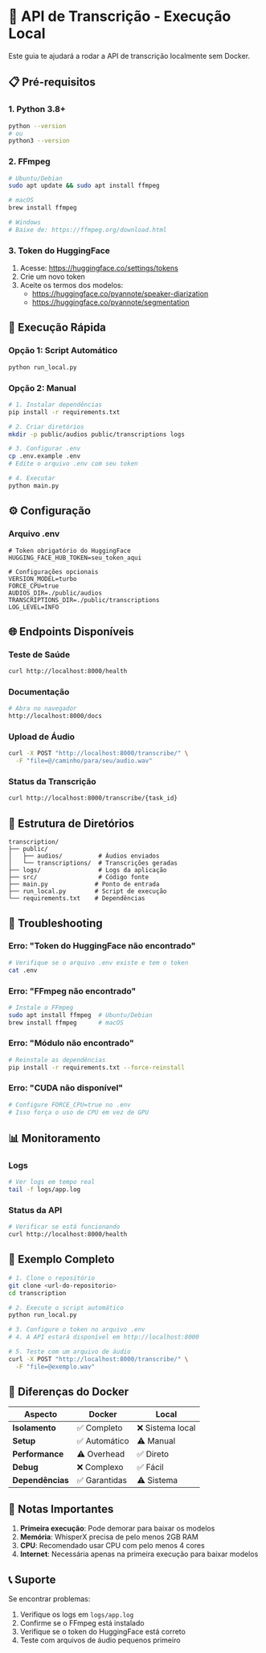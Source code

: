 # 🎵 API de Transcrição - Execução Local

Este guia te ajudará a rodar a API de transcrição localmente sem Docker.

## 📋 Pré-requisitos

### 1. Python 3.8+
```bash
python --version
# ou
python3 --version
```

### 2. FFmpeg
```bash
# Ubuntu/Debian
sudo apt update && sudo apt install ffmpeg

# macOS
brew install ffmpeg

# Windows
# Baixe de: https://ffmpeg.org/download.html
```

### 3. Token do HuggingFace
1. Acesse: https://huggingface.co/settings/tokens
2. Crie um novo token
3. Aceite os termos dos modelos:
   - https://huggingface.co/pyannote/speaker-diarization
   - https://huggingface.co/pyannote/segmentation

## 🚀 Execução Rápida

### Opção 1: Script Automático
```bash
python run_local.py
```

### Opção 2: Manual
```bash
# 1. Instalar dependências
pip install -r requirements.txt

# 2. Criar diretórios
mkdir -p public/audios public/transcriptions logs

# 3. Configurar .env
cp .env.example .env
# Edite o arquivo .env com seu token

# 4. Executar
python main.py
```

## ⚙️ Configuração

### Arquivo .env
```env
# Token obrigatório do HuggingFace
HUGGING_FACE_HUB_TOKEN=seu_token_aqui

# Configurações opcionais
VERSION_MODEL=turbo
FORCE_CPU=true
AUDIOS_DIR=./public/audios
TRANSCRIPTIONS_DIR=./public/transcriptions
LOG_LEVEL=INFO
```

## 🌐 Endpoints Disponíveis

### Teste de Saúde
```bash
curl http://localhost:8000/health
```

### Documentação
```bash
# Abra no navegador
http://localhost:8000/docs
```

### Upload de Áudio
```bash
curl -X POST "http://localhost:8000/transcribe/" \
  -F "file=@/caminho/para/seu/audio.wav"
```

### Status da Transcrição
```bash
curl http://localhost:8000/transcribe/{task_id}
```

## 📁 Estrutura de Diretórios

```
transcription/
├── public/
│   ├── audios/          # Áudios enviados
│   └── transcriptions/  # Transcrições geradas
├── logs/                # Logs da aplicação
├── src/                 # Código fonte
├── main.py             # Ponto de entrada
├── run_local.py        # Script de execução
└── requirements.txt    # Dependências
```

## 🔧 Troubleshooting

### Erro: "Token do HuggingFace não encontrado"
```bash
# Verifique se o arquivo .env existe e tem o token
cat .env
```

### Erro: "FFmpeg não encontrado"
```bash
# Instale o FFmpeg
sudo apt install ffmpeg  # Ubuntu/Debian
brew install ffmpeg      # macOS
```

### Erro: "Módulo não encontrado"
```bash
# Reinstale as dependências
pip install -r requirements.txt --force-reinstall
```

### Erro: "CUDA não disponível"
```bash
# Configure FORCE_CPU=true no .env
# Isso força o uso de CPU em vez de GPU
```

## 📊 Monitoramento

### Logs
```bash
# Ver logs em tempo real
tail -f logs/app.log
```

### Status da API
```bash
# Verificar se está funcionando
curl http://localhost:8000/health
```

## 🎯 Exemplo Completo

```bash
# 1. Clone o repositório
git clone <url-do-repositorio>
cd transcription

# 2. Execute o script automático
python run_local.py

# 3. Configure o token no arquivo .env
# 4. A API estará disponível em http://localhost:8000

# 5. Teste com um arquivo de áudio
curl -X POST "http://localhost:8000/transcribe/" \
  -F "file=@exemplo.wav"
```

## 🔄 Diferenças do Docker

| Aspecto | Docker | Local |
|---------|--------|-------|
| **Isolamento** | ✅ Completo | ❌ Sistema local |
| **Setup** | ✅ Automático | ⚠️ Manual |
| **Performance** | ⚠️ Overhead | ✅ Direto |
| **Debug** | ❌ Complexo | ✅ Fácil |
| **Dependências** | ✅ Garantidas | ⚠️ Sistema |

## 🚨 Notas Importantes

1. **Primeira execução**: Pode demorar para baixar os modelos
2. **Memória**: WhisperX precisa de pelo menos 2GB RAM
3. **CPU**: Recomendado usar CPU com pelo menos 4 cores
4. **Internet**: Necessária apenas na primeira execução para baixar modelos

## 📞 Suporte

Se encontrar problemas:
1. Verifique os logs em `logs/app.log`
2. Confirme se o FFmpeg está instalado
3. Verifique se o token do HuggingFace está correto
4. Teste com arquivos de áudio pequenos primeiro 